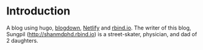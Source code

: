 # Introduction 

A blog using hugo, [blogdown](https://bookdown.org/yihui/blogdown), [Netlify](https://netlify.com) and [rbind.io](https://github.com/rbind).
The writer of this blog, Sungpil (<http://shanmdphd.rbind.io>) is a street-skater, physician, and dad of 2 daughters.

